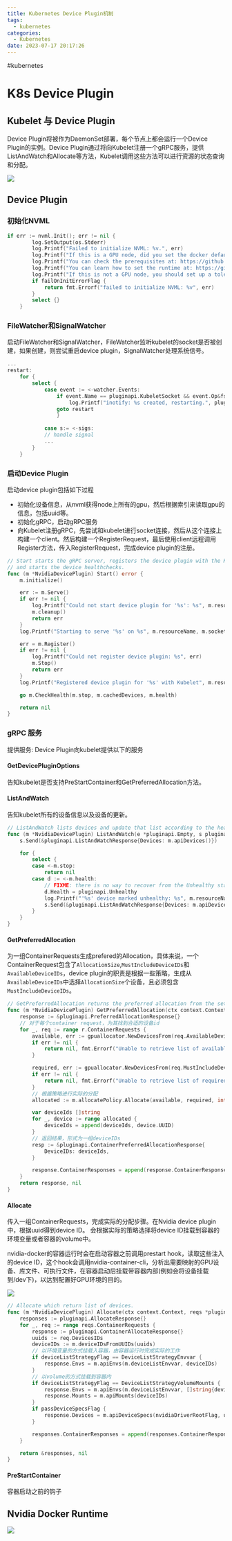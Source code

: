 ```yaml
---
title: Kubernetes Device Plugin机制
tags:
  - kubernetes
categories:
  - Kubernetes
date: 2023-07-17 20:17:26
---
```

#kubernetes 
# K8s Device Plugin 

## Kubelet 与 Device Plugin
Device Plugin将被作为DaemonSet部署，每个节点上都会运行一个Device Plugin的实例。Device Plugin通过将向Kubelet注册一个gRPC服务，提供ListAndWatch和Allocate等方法，Kubelet调用这些方法可以进行资源的状态查询和分配。

![](img/device_plugin.png
)


## Device Plugin
### 初始化NVML
```go
if err := nvml.Init(); err != nil {
        log.SetOutput(os.Stderr)
        log.Printf("Failed to initialize NVML: %v.", err)
        log.Printf("If this is a GPU node, did you set the docker default runtime to `nvidia`?")
        log.Printf("You can check the prerequisites at: https://github.com/NVIDIA/k8s-device-plugin#prerequisites")
        log.Printf("You can learn how to set the runtime at: https://github.com/NVIDIA/k8s-device-plugin#quick-start")
        log.Printf("If this is not a GPU node, you should set up a toleration or nodeSelector to only deploy this plugin on GPU nodes")
        if failOnInitErrorFlag {
            return fmt.Errorf("failed to initialize NVML: %v", err)
        }
        select {}
    }
```

### FileWatcher和SignalWatcher
启动FileWatcher和SignalWatcher，FileWatcher监听kubelet的socket是否被创建，如果创建，则尝试重启device plugin，SignalWatcher处理系统信号。
``` go
...
restart:
    for {
        select {
            case event := <-watcher.Events:
                if event.Name == pluginapi.KubeletSocket && event.Op&fsnotify.Create == fsnotify.Create {
                    log.Printf("inotify: %s created, restarting.", pluginapi.KubeletSocket)
                goto restart
                }
            
            case s:= <-sigs:
            // handle signal 
            ...
        }
    }
```

### 启动Device Plugin
启动device plugin包括如下过程
- 初始化设备信息，从nvml获得node上所有的gpu，然后根据索引来读取gpu的信息，包括uuid等。
- 初始化gRPC，启动gRPC服务
- 向Kubelet注册gRPC，先尝试和kubelet进行socket连接，然后从这个连接上构建一个client。然后构建一个RegisterRequest，最后使用client远程调用Register方法，传入RegisterRequest，完成device plugin的注册。

``` go
// Start starts the gRPC server, registers the device plugin with the Kubelet,
// and starts the device healthchecks.
func (m *NvidiaDevicePlugin) Start() error {
    m.initialize()

    err := m.Serve()
    if err != nil {
        log.Printf("Could not start device plugin for '%s': %s", m.resourceName, err)
        m.cleanup()
        return err
    }
    log.Printf("Starting to serve '%s' on %s", m.resourceName, m.socket)

    err = m.Register()
    if err != nil {
        log.Printf("Could not register device plugin: %s", err)
        m.Stop()
        return err
    }
    log.Printf("Registered device plugin for '%s' with Kubelet", m.resourceName)

    go m.CheckHealth(m.stop, m.cachedDevices, m.health)

    return nil
}
```


### gRPC 服务
提供服务: Device Plugin向kubelet提供以下的服务
#### GetDevicePluginOptions 
告知kubelet是否支持PreStartContainer和GetPreferredAllocation方法。
#### ListAndWatch
告知kubelet所有的设备信息以及设备的更新。
``` go
// ListAndWatch lists devices and update that list according to the health status
func (m *NvidiaDevicePlugin) ListAndWatch(e *pluginapi.Empty, s pluginapi.DevicePlugin_ListAndWatchServer) error {
    s.Send(&pluginapi.ListAndWatchResponse{Devices: m.apiDevices()})

    for {
        select {
        case <-m.stop:
            return nil
        case d := <-m.health:
            // FIXME: there is no way to recover from the Unhealthy state.
            d.Health = pluginapi.Unhealthy
            log.Printf("'%s' device marked unhealthy: %s", m.resourceName, d.ID)
            s.Send(&pluginapi.ListAndWatchResponse{Devices: m.apiDevices()})
        }
    }
}
```

#### GetPreferredAllocation 
为一组ContainerRequests生成prefered的Allocation，具体来说，一个ContainerRequest包含了`AllocationSize`,`MustIncludeDeviceIDs`和`AvailableDeviceIDs`，device plugin的职责是根据一些策略，生成从`AvailableDeviceIDs`中选择`AllocationSize`个设备，且必须包含`MustIncludeDeviceIDs`。
``` go
// GetPreferredAllocation returns the preferred allocation from the set of devices specified in the request
func (m *NvidiaDevicePlugin) GetPreferredAllocation(ctx context.Context, r *pluginapi.PreferredAllocationRequest) (*pluginapi.PreferredAllocationResponse, error) {
	response := &pluginapi.PreferredAllocationResponse{}
	// 对于每个container request，为其找到合适的设备id
	for _, req := range r.ContainerRequests {
		available, err := gpuallocator.NewDevicesFrom(req.AvailableDeviceIDs)
		if err != nil {
			return nil, fmt.Errorf("Unable to retrieve list of available devices: %v", err)
		}

		required, err := gpuallocator.NewDevicesFrom(req.MustIncludeDeviceIDs)
		if err != nil {
			return nil, fmt.Errorf("Unable to retrieve list of required devices: %v", err)
		}
		// 根据策略进行实际的分配
		allocated := m.allocatePolicy.Allocate(available, required, int(req.AllocationSize))

		var deviceIds []string
		for _, device := range allocated {
			deviceIds = append(deviceIds, device.UUID)
		}
		// 返回结果，形式为一组deviceIDs
		resp := &pluginapi.ContainerPreferredAllocationResponse{
			DeviceIDs: deviceIds,
		}

		response.ContainerResponses = append(response.ContainerResponses, resp)
	}
	return response, nil
}

```
#### Allocate 
传入一组ContainerRequests，完成实际的分配步骤。在Nvidia device plugin中，根据uuid得到device ID。
会根据实际的策略选择将device ID挂载到容器的环境变量或者容器的volume中。

nvidia-docker的容器运行时会在启动容器之前调用prestart hook，读取这些注入的device ID，这个hook会调用nvidia-container-cli，分析出需要映射的GPU设备、库文件、可执行文件，在容器启动后挂载带容器内部(例如会将设备挂载到/dev下)，以达到配置好GPU环境的目的。

![](img/1014716-20191015192117663-341668066.png
)

```go
// Allocate which return list of devices.
func (m *NvidiaDevicePlugin) Allocate(ctx context.Context, reqs *pluginapi.AllocateRequest) (*pluginapi.AllocateResponse, error) {
	responses := pluginapi.AllocateResponse{}
	for _, req := range reqs.ContainerRequests {
		response := pluginapi.ContainerAllocateResponse{}
		uuids := req.DevicesIDs
		deviceIDs := m.deviceIDsFromUUIDs(uuids)
		// 以环境变量的方式挂载入容器，由容器运行时完成实际的工作
		if deviceListStrategyFlag == DeviceListStrategyEnvvar {
			response.Envs = m.apiEnvs(m.deviceListEnvvar, deviceIDs)
		}
		// 以volume的方式挂载到容器内
		if deviceListStrategyFlag == DeviceListStrategyVolumeMounts {
			response.Envs = m.apiEnvs(m.deviceListEnvvar, []string{deviceListAsVolumeMountsContainerPathRoot})
			response.Mounts = m.apiMounts(deviceIDs)
		}
		if passDeviceSpecsFlag {
			response.Devices = m.apiDeviceSpecs(nvidiaDriverRootFlag, uuids)
		}

		responses.ContainerResponses = append(responses.ContainerResponses, &response)
	}

	return &responses, nil
}

```

#### PreStartContainer
容器启动之前的钩子

## Nvidia Docker Runtime
![](img/cuda_gpu_dirver.png
)




